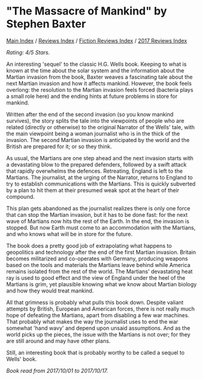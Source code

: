 # "The Massacre of Mankind" by Stephen Baxter

[Main Index](../../../README.md) / [Reviews Index](../../README.md) / [Fiction Reviews Index](../README.md) / [2017 Reviews Index](README.md)

*Rating: 4/5 Stars.*

An interesting 'sequel' to the classic H.G. Wells book. Keeping to what is known at the time about the solar system and the information about the Martian invasion from the book, Baxter weaves a fascinating tale about the next Martian invasion and how it affects mankind. However, the book feels overlong: the resolution to the Martian invasion feels forced (bacteria plays a small role here) and the ending hints at future problems in store for mankind.

Written after the end of the second invasion (so you know mankind survives), the story splits the tale into the viewpoints of people who are related (directly or otherwise) to the original Narrator of the Wells' tale, with the main viewpoint being a woman journalist who is in the thick of the invasion. The second Martian invasion is anticipated by the world and the British are prepared for it; or so they think.

As usual, the Martians are one step ahead and the next invasion starts with a devastating blow to the prepared defenders, followed by a swift attack that rapidly overwhelms the defences. Retreating, England is left to the Martians. The journalist, at the urging of the Narrator, returns to England to try to establish communications with the Martians. This is quickly subverted by a plan to hit them at their presumed weak spot at the heart of their compound.

This plan gets abandoned as the journalist realizes there is only one force that can stop the Martian invasion, but it has to be done fast: for the next wave of Martians now hits the rest of the Earth. In the end, the invasion is stopped. But now Earth must come to an accommodation with the Martians, and who knows what will be in store for the future.

The book does a pretty good job of extrapolating what happens to geopolitics and technology after the end of the first Martian invasion. Britain becomes militarized and co-operates with Germany, producing weapons based on the tools and materials the Martians leave behind while America remains isolated from the rest of the world. The Martians' devastating heat ray is used to good effect and the view of England under the heel of the Martians is grim, yet plausible knowing what we know about Martian biology and how they would treat mankind.

All that grimness is probably what pulls this book down. Despite valiant attempts by British, European and American forces, there is not really much hope of defeating the Martians, apart from disabling a few war machines. That probably what makes the way the journalist uses to end the war somewhat 'hand wavy' and depend upon unsaid assumptions. And as the world picks up the pieces, the issue with the Martians is not over; for they are still around and may have other plans.

Still, an interesting book that is probably worthy to be called a sequel to Wells' book.

*Book read from 2017/10/01 to 2017/10/17.*
